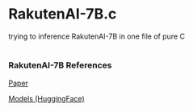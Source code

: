 # RakutenAI-7B.c
trying to inference RakutenAI-7B in one file of pure C

#

### RakutenAI-7B References
[Paper](https://arxiv.org/abs/2403.15484)

[Models (HuggingFace)](https://huggingface.co/Rakuten/RakutenAI-7B)
